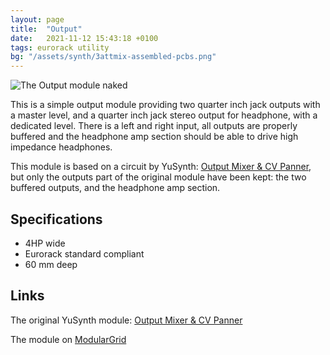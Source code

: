```yaml
---
layout: page
title:  "Output"
date:   2021-11-12 15:43:18 +0100
tags: eurorack utility
bg: "/assets/synth/3attmix-assembled-pcbs.png"
---
```

![The Output module naked]()

This is a simple output module providing two quarter inch jack outputs with a master level, and a quarter inch jack stereo output for headphone, with a dedicated level. There is a left and right input, all outputs are properly buffered and the headphone amp section should be able to drive high impedance headphones.

This module is based on a circuit by YuSynth: [Output Mixer & CV Panner](http://yusynth.net/Modular/EN/MIXOUT/index.html), but only the outputs part of the original module have been kept: the two buffered outputs, and the headphone amp section.

## Specifications

* 4HP wide
* Eurorack standard compliant
* 60 mm deep

## Links

The original YuSynth module: [Output Mixer & CV Panner](http://yusynth.net/Modular/EN/MIXOUT/index.html)

The module on [ModularGrid](https://www.modulargrid.net/e/other-unknown-output)